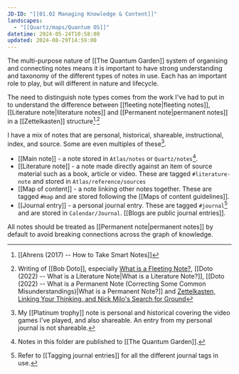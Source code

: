 ```yaml
---
JD-ID: "[[01.02 Managing Knowledge & Content]]"
landscapes:
  - "[[Quartz/maps/Quantum OS]]"
datetime: 2024-05-24T10:58:00
updated: 2024-08-29T14:59:00
---
```

The multi-purpose nature of [[The Quantum Garden]] system of organising and connecting notes means it is important to have strong understanding and taxonomy of the different types of notes in use. Each has an important role to play, but will different in nature and lifecycle.

The need to distinguish note types comes from the work I've had to put in to understand the difference between [[fleeting note|fleeting notes]], [[Literature note|literature notes]] and [[Permanent note|permanent notes]] in a [[Zettelkasten]] structure[^1]<sup>,</sup>[^2]

I have a mix of notes that are personal, historical, shareable, instructional, index, and source. Some are even multiples of these[^3]. 

- [[Main note]] - a note stored in `Atlas/notes` or `Quartz/notes`[^quartz]. 
- [[Literature note]]  - a note made directly against an item of source material such as a book, article or video. These are tagged `#literature-note` and stored in `Atlas/reference/sources`
- [[Map of content]] - a note linking other notes together. These are tagged `#map` and are stored following the [[Maps of content guidelines]].
- [[Journal entry]] - a personal journal entry. These are tagged `#journal`[^journaltags]  and are stored in `Calendar/Journal`. [[Blogs are public journal entries]].

All notes should be treated as [[Permanent note|permanent notes]] by default to avoid breaking connections across the graph of knowledge.

[^1]: [[Ahrens (2017) -- How to Take Smart Notes]]
[^2]: Writing of [[Bob Doto]], especially [What is a Fleeting Note?](https://writing.bobdoto.computer/what-is-a-fleeting-note/), [[Doto (2022) -- What is a Literature Note|What is a Literature Note?]], [[Doto (2022) -- What is a Permanent Note (Correcting Some Common Misunderstandings)|What is a Permanent Note?]] and [Zettelkasten, Linking Your Thinking, and Nick Milo's Search for Ground](https://writing.bobdoto.computer/zettelkasten-linking-your-thinking-and-nick-milos-search-for-ground/)
[^3]: My [[Platinum trophy]] note is personal and historical covering the video games I've played, and also shareable. An entry from my personal journal is not shareable.
[^journaltags]: Refer to [[Tagging journal entries]] for all the different journal tags in use.
[^4]:  [[Doto (2023) -- Using Diaries and Journals as Source Material for Zettelkasten Notes]]
[^quartz]: Notes in this folder are published to [[The Quantum Garden]].